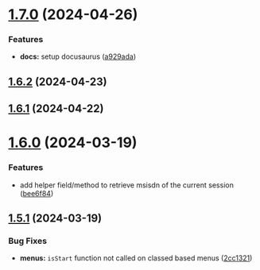 # [1.7.0](https://github.com/ephrimlawrence/ananse/compare/v1.6.2...v1.7.0) (2024-04-26)


### Features

* **docs:** setup docusaurus ([a929ada](https://github.com/ephrimlawrence/ananse/commit/a929ada568ec504798764f184ab3647eede0a0fc))



## [1.6.2](https://github.com/ephrimlawrence/ananse/compare/v1.6.1...v1.6.2) (2024-04-23)



## [1.6.1](https://github.com/ephrimlawrence/ananse/compare/v1.6.0...v1.6.1) (2024-04-22)



# [1.6.0](https://github.com/ephrimlawrence/ananse/compare/v1.5.1...v1.6.0) (2024-03-19)


### Features

* add helper field/method to retrieve msisdn of the current session ([bee6f84](https://github.com/ephrimlawrence/ananse/commit/bee6f84743bc6c9b3859cee38de487eba922e575))



## [1.5.1](https://github.com/ephrimlawrence/ananse/compare/v1.5.0...v1.5.1) (2024-03-19)


### Bug Fixes

* **menus:** `isStart` function not called on classed based menus ([2cc1321](https://github.com/ephrimlawrence/ananse/commit/2cc13212210fbc0e2c51be32cbc7ad485ca4516a))



